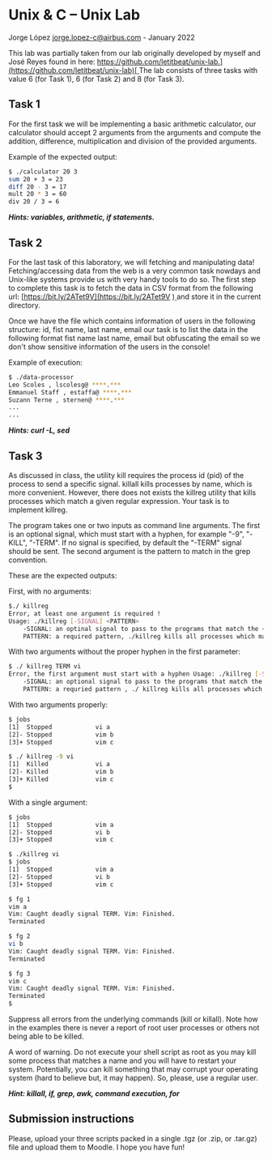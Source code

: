 ﻿# Unix & C – Unix Lab
Jorge López <jorge.lopez-c@airbus.com> - January 2022

This lab was partially taken from our lab originally developed by myself and José Reyes found in here: [https://github.com/letitbeat/unix-lab.](https://github.com/letitbeat/unix-lab)[ ](https://github.com/letitbeat/unix-lab)
The lab consists of three tasks with value 6 (for Task 1), 6 (for Task 2) and 8 (for Task 3).

## Task 1

For the first task we will be implementing a basic arithmetic calculator, our calculator should accept 2 arguments from the arguments and compute the addition, difference, multiplication and division of the provided arguments.

Example of the expected output:

```bash
$ ./calculator 20 3
sum 20 + 3 = 23
diff 20 - 3 = 17
mult 20 * 3 = 60
div 20 / 3 = 6
```
***Hints: variables, arithmetic, if statements.***

## Task 2

For the last task of this laboratory, we will fetching and manipulating data! Fetching/accessing data from the web is a very common task nowdays and Unix-like systems provide us with very handy tools to do so. 
The first step to complete this task is to fetch the data in CSV format from the following url: [https://bit.ly/2ATet9V](https://bit.ly/2ATet9V )[ ](https://bit.ly/2ATet9V )and store it in the current directory.

Once we have the file which contains information of users in the following structure: id, fist name, last name, email our task is to list the data in the following format fist name last name, email but obfuscating the email so we don't show sensitive information of the users in the console!

Example of execution:

```bash
$ ./data-processor
Leo Scoles , lscolesg@ ****.***
Emmanuel Staff , estaffa@ ****.***
Suzann Terne , sternen@ ****.***
...
...
```
***Hints: curl -L, sed***

## Task 3

As discussed in class, the utility kill requires the process id (pid) of the process to send a specific signal. killall kills processes by name, which is more convenient. However, there does not exists the killreg utility that kills processes which match a given regular expression. Your task is to implement killreg.

The program takes one or two inputs as command line arguments. The first is an optional signal, which must start with a hyphen, for example "-9", "-KILL", "-TERM". If no signal is specified, by default the "-TERM" signal should be sent. The second argument is the pattern to match in the grep convention.

These are the expected outputs:

First, with no arguments:

```bash
$./ killreg
Error, at least one argument is required !
Usage: ./killreg [-SIGNAL] <PATTERN>
    -SIGNAL: an optinal signal to pass to the programs that match the <PATTERN>, e.g., -9, -TERM, etc. By default the -TERM signal sent.
    PATTERN: a required pattern, ./killreg kills all processes which match this pattern.
```
With two arguments without the proper hyphen in the first parameter:

```bash
$ ./ killreg TERM vi
Error, the first argument must start with a hyphen Usage: ./killreg [-SIGNAL] <PATTERN>
    -SIGNAL: an optional signal to pass to the programs that match the <PATTERN>, e.g., -9, -TERM, etc. By default the -TERM signal is sent.
    PATTERN: a requried pattern , ./ killreg kills all processes which match this pattern.
```

With two arguments properly:

```bash
$ jobs
[1]  Stopped            vi a
[2]- Stopped            vim b
[3]+ Stopped            vim c

$ ./ killreg -9 vi
[1]  Killed             vi a
[2]- Killed             vim b
[3]+ Killed             vim c
$
```

With a single argument:
```bash
$ jobs
[1]  Stopped            vim a
[2]- Stopped            vi b
[3]+ Stopped            vim c

$ ./killreg vi 
$ jobs
[1]  Stopped            vim a
[2]- Stopped            vi b
[3]+ Stopped            vim c

$ fg 1
vim a
Vim: Caught deadly signal TERM. Vim: Finished.
Terminated

$ fg 2
vi b
Vim: Caught deadly signal TERM. Vim: Finished.
Terminated

$ fg 3
vim c
Vim: Caught deadly signal TERM. Vim: Finished.
Terminated
$
```

Suppress all errors from the underlying commands (kill or killall). Note how in the examples there is never a report of root user processes or others not being able to be killed.

A word of warning. Do not execute your shell script as root as you may kill some process that matches a name and you will have to restart your system. Potentially, you can kill something that may corrupt your operating system (hard to believe but, it may happen). So, please, use a regular user.

***Hint: killall, if, grep, awk, command execution, for***

## Submission instructions

Please, upload your three scripts packed in a single .tgz (or .zip, or .tar.gz) file and upload them to Moodle. I hope you have fun!